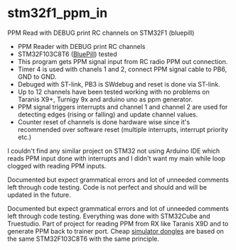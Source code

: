 # stm32f1_ppm_in
PPM Read with DEBUG print RC channels on STM32F1 (bluepill)

* PPM Reader with DEBUG print RC channels
* STM32F103C8T6 ([BluePill](https://wiki.stm32duino.com/index.php?title=Blue_Pill)) tested
* This program gets PPM signal input from RC radio PPM out connection.
* Timer 4 is used with chanels 1 and 2, connect PPM signal cable to PB6, GND to GND.
* Debuged with ST-link, PB3 is SWdebug and reset is done via ST-link.
* Up to 12 channels have been tested working with no problems on Taranis X9+, Turnigy 9x and arduino uno as ppm generator.
* PPM signal triggers interrupts and channel 1 and channel 2 are used for detecting edges (rising or falling) and update channel values.
* Counter reset of channels is done hardware wise since it's recommended over software reset (multiple interrupts, interrupt priority etc.)

I couldn't find any similar project on STM32 not using Arduino IDE which reads PPM input done with interrupts and I didn't want my main while loop clogged with reading PPM inputs.

Documented but expect grammatical errors and lot of unneeded comments left through code testing. Code is not perfect and should and will be updated in the future. 

Documented but expect grammatical errors and lot of unneeded comments left through code testing. Everything was done with STM32Cube and Truestudio. Part of project for reading PPM from RX like Taranis X9D and to generate PPM back to trainer port. Cheap [simulator dongles](https://www.banggood.com/22-in-1-RC-Flight-Simulator-Cable-for-Realflight-G7-G6-G5-G4-p-950398.html?rmmds=search&cur_warehouse=CN) are based on the same STM32F103C8T6 with the same principle.

